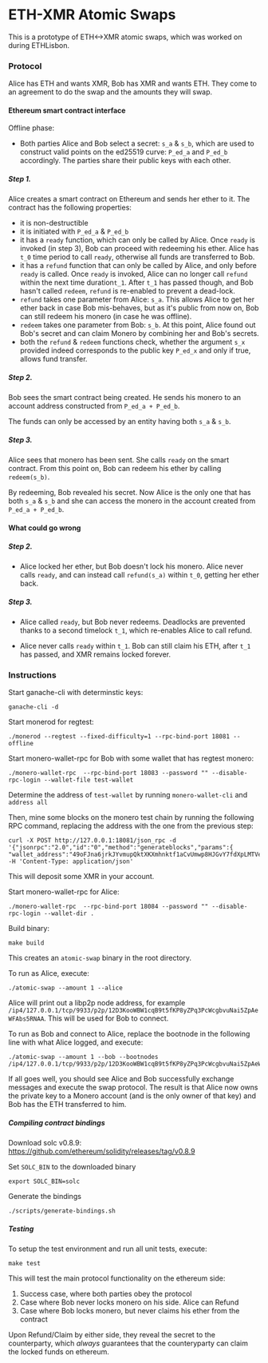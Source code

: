 # ETH-XMR Atomic Swaps

This is a prototype of ETH<->XMR atomic swaps, which was worked on during ETHLisbon.

### Protocol

Alice has ETH and wants XMR, Bob has XMR and wants ETH. They come to an agreement to do the swap and the amounts they will swap.

#### Ethereum smart contract interface

Offline phase:
- Both parties Alice and Bob select a secret: `s_a` & `s_b`, which are used to construct valid points on the ed25519 curve: `P_ed_a` and `P_ed_b` accordingly. The parties share their public keys with each other.

##### Step 1.
Alice creates a smart contract on Ethereum and sends her ether to it. The contract has the following properties:
- it is non-destructible
- it is initiated with `P_ed_a` & `P_ed_b`
- it has a `ready` function, which can only be called by Alice. Once `ready` is invoked (in step 3), Bob can proceed with redeeming his ether. Alice has `t_0` time period to call `ready`, otherwise all funds are transferred to Bob.
- it has a `refund` function that can only be called by Alice, and only before `ready` is called. Once `ready` is invoked, Alice can no longer call `refund` within the next time duration`t_1`. After `t_1` has passed though, and Bob hasn't called `redeem`, `refund` is re-enabled to prevent a dead-lock.
- `refund` takes one parameter from Alice: `s_a`. This allows Alice to get her ether back in case Bob mis-behaves, but as it's public from now on, Bob can still redeem his monero (in case he was offline). 
- `redeem` takes one parameter from Bob: `s_b`. At this point, Alice found out Bob's secret and can claim Monero by combining her and Bob's secrets.
- both the `refund` & `redeem` functions check, whether the argument `s_x` provided indeed corresponds to the public key `P_ed_x` and only if true, allows fund transfer.

##### Step 2. 
Bob sees the smart contract being created. He sends his monero to an account address constructed from `P_ed_a + P_ed_b`.

The funds can only be accessed by an entity having both `s_a` & `s_b`.

##### Step 3.
Alice sees that monero has been sent. She calls `ready` on the smart contract.
From this point on, Bob can redeem his ether by calling `redeem(s_b)`.

By redeeming, Bob revealed his secret. Now Alice is the only one that has both `s_a` & `s_b` and she can access the monero in the account created from `P_ed_a + P_ed_b`.

#### What could go wrong

##### Step 2.

- Alice locked her ether, but Bob doesn't lock his monero.
Alice never calls `ready`, and can instead call `refund(s_a)` within `t_0`, getting her ether back.


##### Step 3.

- Alice called `ready`, but Bob never redeems. Deadlocks are prevented thanks to a second timelock `t_1`, which re-enables Alice to call refund.

- Alice never calls `ready` within `t_1`. Bob can still claim his ETH, after `t_1` has passed, and XMR remains locked forever.


### Instructions

Start ganache-cli with determinstic keys:
```
ganache-cli -d
```

Start monerod for regtest:
```
./monerod --regtest --fixed-difficulty=1 --rpc-bind-port 18081 --offline
```

Start monero-wallet-rpc for Bob with some wallet that has regtest monero:
```
./monero-wallet-rpc  --rpc-bind-port 18083 --password "" --disable-rpc-login --wallet-file test-wallet
```

Determine the address of `test-wallet` by running `monero-wallet-cli` and `address all`

Then, mine some blocks on the monero test chain by running the following RPC command, replacing the address with the one from the previous step:
```
curl -X POST http://127.0.0.1:18081/json_rpc -d '{"jsonrpc":"2.0","id":"0","method":"generateblocks","params":{ "wallet_address":"49oFJna6jrkJYvmupQktXKXmhnktf1aCvUmwp8HJGvY7fdXpLMTVeqmZLWQLkyHXuU9Z8mZ78LordCmp3Nqx5T9GFdEGueB","amount_of_blocks":100}' -H 'Content-Type: application/json'
```

This will deposit some XMR in your account.

Start monero-wallet-rpc for Alice:
```
./monero-wallet-rpc  --rpc-bind-port 18084 --password "" --disable-rpc-login --wallet-dir .
```

Build binary:
```
make build
```

This creates an `atomic-swap` binary in the root directory.

To run as Alice, execute:
```
./atomic-swap --amount 1 --alice
```

Alice will print out a libp2p node address, for example `/ip4/127.0.0.1/tcp/9933/p2p/12D3KooWBW1cqB9t5fKP8yZPq3PcWcgbvuNai5ZpAeWFAbs5RNAA`. This will be used for Bob to connect.

To run as Bob and connect to Alice, replace the bootnode in the following line with what Alice logged, and execute:

```
./atomic-swap --amount 1 --bob --bootnodes /ip4/127.0.0.1/tcp/9933/p2p/12D3KooWBW1cqB9t5fKP8yZPq3PcWcgbvuNai5ZpAeWFAbs5RNAA
```

If all goes well, you should see Alice and Bob successfully exchange messages and execute the swap protocol. The result is that Alice now owns the private key to a Monero account (and is the only owner of that key) and Bob has the ETH transferred to him.


##### Compiling contract bindings

Download solc v0.8.9: https://github.com/ethereum/solidity/releases/tag/v0.8.9

Set `SOLC_BIN` to the downloaded binary
```
export SOLC_BIN=solc
```

Generate the bindings
```
./scripts/generate-bindings.sh
```

##### Testing
To setup the test environment and run all unit tests, execute:
```
make test
```

This will test the main protocol functionality on the ethereum side:
1. Success case, where both parties obey the protocol
2. Case where Bob never locks monero on his side. Alice can Refund
3. Case where Bob locks monero, but never claims his ether from the contract

Upon Refund/Claim by either side, they reveal the secret to the counterparty, which *always* guarantees that the counteryparty can claim the locked funds on ethereum.
